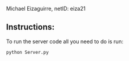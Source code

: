 
Michael Eizaguirre, netID: eiza21


## Instructions:
To run the server code all you need to do is run: 
```
python Server.py
```

